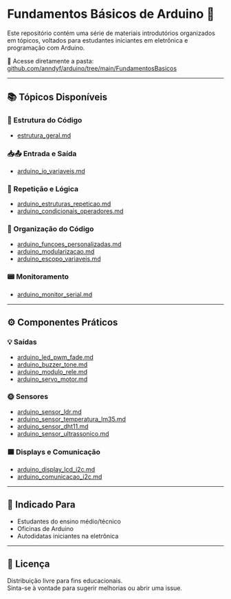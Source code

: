 # Fundamentos Básicos de Arduino 🔌

Este repositório contém uma série de materiais introdutórios organizados em tópicos, voltados para estudantes iniciantes em eletrônica e programação com Arduino.

📁 Acesse diretamente a pasta:  
[github.com/anndyf/arduino/tree/main/FundamentosBasicos](https://github.com/anndyf/arduino/tree/main/FundamentosBasicos)

---

## 📚 Tópicos Disponíveis

### 🔧 Estrutura do Código
- [estrutura_geral.md](FundamentosBasicos/arduino_basico.md)

### 📥📤 Entrada e Saída
- [arduino_io_variaveis.md](FundamentosBasicos/arduino_io_variaveis.md)

### 🔁 Repetição e Lógica
- [arduino_estruturas_repeticao.md](FundamentosBasicos/arduino_estruturas_repeticao.md)
- [arduino_condicionais_operadores.md](FundamentosBasicos/arduino_condicionais_operadores.md)

### 🧩 Organização do Código
- [arduino_funcoes_personalizadas.md](FundamentosBasicos/arduino_funcoes_personalizadas.md)
- [arduino_modularizacao.md](FundamentosBasicos/arduino_modularizacao.md)
- [arduino_escopo_variaveis.md](FundamentosBasicos/arduino_escopo_variaveis.md)

### 📟 Monitoramento
- [arduino_monitor_serial.md](FundamentosBasicos/arduino_monitor_serial.md)

---

## ⚙️ Componentes Práticos

### 💡 Saídas
- [arduino_led_pwm_fade.md](FundamentosBasicos/arduino_led_pwm_fade.md)
- [arduino_buzzer_tone.md](FundamentosBasicos/arduino_buzzer_tone.md)
- [arduino_modulo_rele.md](FundamentosBasicos/arduino_modulo_rele.md)
- [arduino_servo_motor.md](FundamentosBasicos/arduino_servo_motor.md)

### 🌞 Sensores
- [arduino_sensor_ldr.md](FundamentosBasicos/arduino_sensor_ldr.md)
- [arduino_sensor_temperatura_lm35.md](FundamentosBasicos/arduino_sensor_temperatura_lm35.md)
- [arduino_sensor_dht11.md](FundamentosBasicos/arduino_sensor_dht11.md)
- [arduino_sensor_ultrassonico.md](FundamentosBasicos/arduino_sensor_ultrassonico.md)

### 🟦 Displays e Comunicação
- [arduino_display_lcd_i2c.md](FundamentosBasicos/arduino_display_lcd_i2c.md)
- [arduino_comunicacao_i2c.md](FundamentosBasicos/arduino_comunicacao_i2c.md)

---

## 🧠 Indicado Para

- Estudantes do ensino médio/técnico
- Oficinas de Arduino
- Autodidatas iniciantes na eletrônica

---

## 🤝 Licença

Distribuição livre para fins educacionais.  
Sinta-se à vontade para sugerir melhorias ou abrir uma issue.
